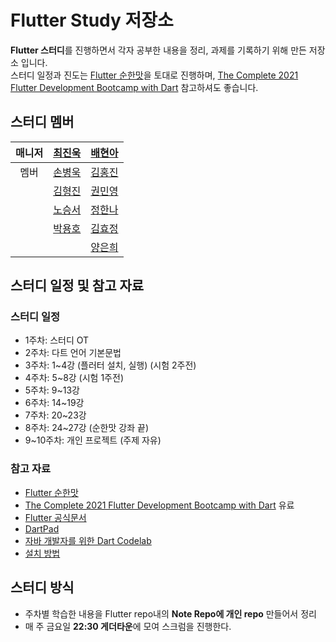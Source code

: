 # Flutter Study 저장소   
**Flutter 스터디**를 진행하면서 각자 공부한 내용을 정리, 과제를 기록하기 위해 만든 저장소 입니다.   
스터디 일정과 진도는 [Flutter 순한맛](https://www.youtube.com/playlist?list=PLQt_pzi-LLfpcRFhWMywTePfZ2aPapvyl)을 토대로 진행하며, [The Complete 2021 Flutter Development Bootcamp with Dart](https://www.udemy.com/course/flutter-bootcamp-with-dart/) 참고하셔도 좋습니다.

## 스터디 멤버
|매니저|[최진욱](https://github.com/JJinuk)|[배현아](https://github.com/hyuna6927)|   
|:---:|:---:|:---:|
|멤버|[손병욱](https://github.com/j1mmyson)|[김홍진](https://github.com/hongjin4790)|
||[김형진](https://github.com/HyeongjinKim98)|[권민영](https://github.com/Minyoung52)|
||[노승서](https://github.com/rohseungseo)|[정한나](https://github.com/hanna8254)|
||[박용호](https://github.com/ParkTori)|[김효정](https://github.com/hyojeong0727)|
||                                  |[양은희](https://github.com/Yangeunhui)|   


## 스터디 일정 및 참고 자료 

### 스터디 일정
- 1주차: 스터디 OT
- 2주차: 다트 언어 기본문법
- 3주차: 1~4강 (플러터 설치, 실행) (시험 2주전)
- 4주차: 5~8강 (시험 1주전)
- 5주차: 9~13강
- 6주차: 14~19강
- 7주차: 20~23강
- 8주차: 24~27강 (순한맛 강좌 끝)
- 9~10주차: 개인 프로젝트 (주제 자유)   

### 참고 자료
  - [Flutter 순한맛](https://www.youtube.com/playlist?list=PLQt_pzi-LLfpcRFhWMywTePfZ2aPapvyl)
  - [The Complete 2021 Flutter Development Bootcamp with Dart](https://www.udemy.com/course/flutter-bootcamp-with-dart/) 유료
  - [Flutter 공식문서](https://flutter.dev/docs)
  - [DartPad](https://dartpad.dev/)
  - [자바 개발자를 위한 Dart Codelab](https://codelabs.developers.google.com/codelabs/from-java-to-dart/#0)
  - [설치 방법]()

## 스터디 방식

  - 주차별 학습한 내용을 Flutter repo내의 **Note Repo에 개인 repo** 만들어서 정리
  - 매 주 금요일 **22:30 게더타운**에 모여 스크럼을 진행한다.

